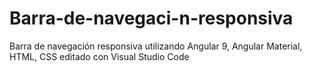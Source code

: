 # Barra-de-navegaci-n-responsiva
Barra de navegación responsiva utilizando Angular 9, Angular Material, HTML, CSS editado con Visual Studio Code
